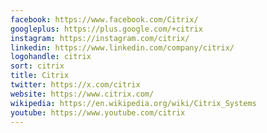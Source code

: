```yaml
---
facebook: https://www.facebook.com/Citrix/
googleplus: https://plus.google.com/+citrix
instagram: https://instagram.com/citrix/
linkedin: https://www.linkedin.com/company/citrix/
logohandle: citrix
sort: citrix
title: Citrix
twitter: https://x.com/citrix
website: https://www.citrix.com/
wikipedia: https://en.wikipedia.org/wiki/Citrix_Systems
youtube: https://www.youtube.com/citrix
---
```

